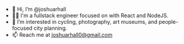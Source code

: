 - 👋 Hi, I’m @joshuarhall
- 👨‍💻 I'm a fullstack engineer focused on with React and NodeJS.
- 👀 I’m interested in cycling, photography, art museums, and people-focused city planning.
- 📫 Reach me at joshuarhall0@gmail.com 
